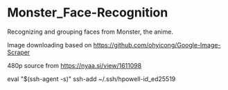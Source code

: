 # Monster_Face-Recognition
Recognizing and grouping faces from Monster, the anime.

Image downloading based on https://github.com/ohyicong/Google-Image-Scraper


480p source from https://nyaa.si/view/1611098


eval "$(ssh-agent -s)"
ssh-add ~/.ssh/hpowell-id_ed25519